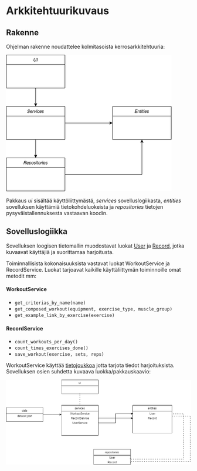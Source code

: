 # Arkkitehtuurikuvaus

## Rakenne

Ohjelman rakenne noudattelee kolmitasoista kerrosarkkitehtuuria:

![Rakenne](./kuvat/rakenne.png)

Pakkaus _ui_ sisältää käyttöliittymästä, _services_ sovelluslogiikasta, _entities_ sovelluksen käyttämiä tietokohdeluokeista ja _repositories_ tietojen pysyväistallennuksesta vastaavan koodin.


## Sovelluslogiikka

Sovelluksen loogisen tietomallin muodostavat luokat [User](https://github.com/IlmastMaksim/ot-harjoitustyo/blob/master/src/entities/user.py) ja [Record](https://github.com/IlmastMaksim/ot-harjoitustyo/blob/master/src/entities/record.py), jotka kuvaavat käyttäjiä ja suorittamaa harjoitusta. 

Toiminnallisista kokonaisuuksista vastavat luokat WorkoutService ja RecordService. Luokat tarjoavat kaikille käyttäliittymän toiminnoille omat metodit mm:

#### WorkoutService

- `get_criterias_by_name(name)`
- `get_composed_workout(equipment, exercise_type, muscle_group)`
- `get_example_link_by_exercise(exercise)`

#### RecordService

- `count_workouts_per_day()`
- `count_times_exercises_done()`
- `save_workout(exercise, sets, reps)`

WorkoutService käyttää [tietojoukkoa](https://github.com/IlmastMaksim/ot-harjoitustyo/blob/master/src/data/dataset.json) jotta tarjota tiedot harjoituksista. Sovelluksen osien suhdetta kuvaava luokka/pakkauskaavio:

![Sovelluslogiikka](./kuvat/sovelluslogiikka.png)

